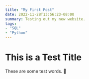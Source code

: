 ```yaml
---
title: "My First Post"
date: 2022-11-28T13:56:23-08:00
summary: Testing out my new website.
tags:
- "SQL"
- "Python"
---
```

# This is a Test Title

These are some test words. :see_no_evil: 


